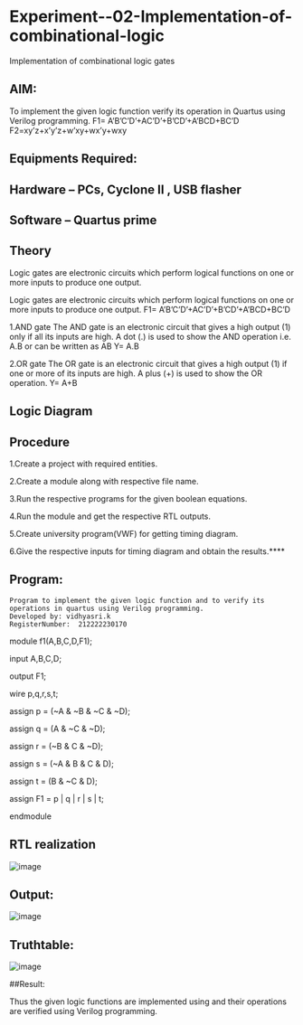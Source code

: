 # Experiment--02-Implementation-of-combinational-logic
Implementation of combinational logic gates
 
## AIM:
To implement the given logic function verify its operation in Quartus using Verilog programming.
 F1= A’B’C’D’+AC’D’+B’CD’+A’BCD+BC’D
F2=xy’z+x’y’z+w’xy+wx’y+wxy
 
 
 
## Equipments Required:
## Hardware – PCs, Cyclone II , USB flasher
## Software – Quartus prime


## Theory
Logic gates are electronic circuits which perform logical functions on one or more inputs to produce one output.

Logic gates are electronic circuits which perform logical functions on one or more inputs to produce one output. F1= A’B’C’D’+AC’D’+B’CD’+A’BCD+BC’D

1.AND gate The AND gate is an electronic circuit that gives a high output (1) only if all its inputs are high. A dot (.) is used to show the AND operation i.e. A.B or can be written as AB Y= A.B

2.OR gate The OR gate is an electronic circuit that gives a high output (1) if one or more of its inputs are high. A plus (+) is used to show the OR operation. Y= A+B


 

## Logic Diagram
## Procedure
1.Create a project with required entities.

2.Create a module along with respective file name.

3.Run the respective programs for the given boolean equations.

4.Run the module and get the respective RTL outputs.

5.Create university program(VWF) for getting timing diagram.

6.Give the respective inputs for timing diagram and obtain the results.****


## Program:
```
Program to implement the given logic function and to verify its operations in quartus using Verilog programming.
Developed by: vidhyasri.k
RegisterNumber:  212222230170
```
module f1(A,B,C,D,F1);

input A,B,C,D;

output F1;

wire p,q,r,s,t;

assign p = (~A & ~B & ~C & ~D);

assign q = (A & ~C & ~D);

assign r = (~B & C & ~D);

assign s = (~A & B & C & D);

assign t = (B & ~C & D);

assign F1 = p | q | r | s | t;

endmodule


## RTL realization
![image](https://github.com/vidhyasrikachapalayam/Experiment--02-Implementation-of-combinational-logic-/assets/119477817/b1549e08-28e4-43b3-a9dc-93c474033808)


## Output:

![image](https://github.com/vidhyasrikachapalayam/Experiment--02-Implementation-of-combinational-logic-/assets/119477817/ce059c22-ab38-435a-bdef-f3c4018ff9c2)

## Truthtable:

![image](https://github.com/vidhyasrikachapalayam/Experiment--02-Implementation-of-combinational-logic-/assets/119477817/6d91327d-e406-4bba-8dee-c7a5b03459f1)

##Result:

Thus the given logic functions are implemented using  and their operations are verified using Verilog programming.
